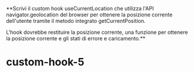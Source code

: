 **Scrivi il custom hook useCurrentLocation che utilizza l'API navigator.geolocation del browser per ottenere la posizione corrente dell'utente tramite il metodo integrato getCurrentPosition.

L'hook dovrebbe restituire la posizione corrente, una funzione per ottenere la posizione corrente e gli stati di errore e caricamento.**
# custom-hook-5
